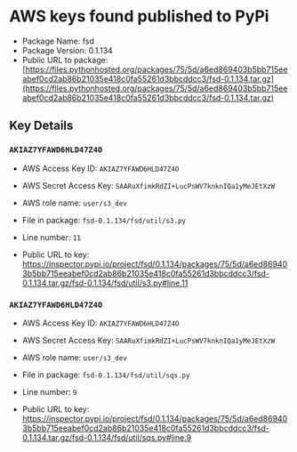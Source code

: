 # AWS keys found published to PyPi

* Package Name: fsd
* Package Version: 0.1.134
* Public URL to package: [https://files.pythonhosted.org/packages/75/5d/a6ed869403b5bb715eeabef0cd2ab86b21035e418c0fa55261d3bbcddcc3/fsd-0.1.134.tar.gz](https://files.pythonhosted.org/packages/75/5d/a6ed869403b5bb715eeabef0cd2ab86b21035e418c0fa55261d3bbcddcc3/fsd-0.1.134.tar.gz)

## Key Details

### `AKIAZ7YFAWD6HLD47Z4O`

* AWS Access Key ID: `AKIAZ7YFAWD6HLD47Z4O`
* AWS Secret Access Key: `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` 
* AWS role name: `user/s3_dev`
* File in package: `fsd-0.1.134/fsd/util/s3.py`
* Line number: `11`

* Public URL to key: https://inspector.pypi.io/project/fsd/0.1.134/packages/75/5d/a6ed869403b5bb715eeabef0cd2ab86b21035e418c0fa55261d3bbcddcc3/fsd-0.1.134.tar.gz/fsd-0.1.134/fsd/util/s3.py#line.11



### `AKIAZ7YFAWD6HLD47Z4O`

* AWS Access Key ID: `AKIAZ7YFAWD6HLD47Z4O`
* AWS Secret Access Key: `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` 
* AWS role name: `user/s3_dev`
* File in package: `fsd-0.1.134/fsd/util/sqs.py`
* Line number: `9`

* Public URL to key: https://inspector.pypi.io/project/fsd/0.1.134/packages/75/5d/a6ed869403b5bb715eeabef0cd2ab86b21035e418c0fa55261d3bbcddcc3/fsd-0.1.134.tar.gz/fsd-0.1.134/fsd/util/sqs.py#line.9


